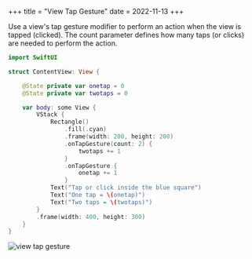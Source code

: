 +++
title = "View Tap Gesture"
date = 2022-11-13
+++

Use a view's tap gesture modifier to perform an action when the view is tapped (clicked). The count parameter defines how many taps (or clicks) are needed to perform the action.

```swift
import SwiftUI

struct ContentView: View {

    @State private var onetap = 0
    @State private var twotaps = 0

    var body: some View {
        VStack {
            Rectangle()
                .fill(.cyan)
                .frame(width: 200, height: 200)
                .onTapGesture(count: 2) {
                    twotaps += 1
                }
                .onTapGesture {
                    onetap += 1
                }
            Text("Tap or click inside the blue square")
            Text("One tap = \(onetap)")
            Text("Two taps = \(twotaps)")
        }
        .frame(width: 400, height: 300)
    }
}
```

<p><img src="/swift-macos/img/viewtapgesture.png" style="max-width:400px;" alt="view tap gesture"></p>
